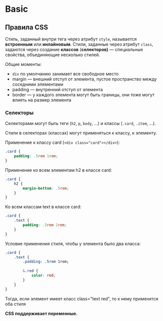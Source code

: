 # Basic

## Правила CSS

Стиль, заданный внутри тега через атрибут `style`, называется **встроенным** или **инлайновым**. Стили, заданные через атрибут `class`, задаются через создание **классов** (**селекторов)** — специальные свойства, объединяющие несколько стилей.

Общие моменты:

* `div` по умолчанию занимает все свободное место
* margin — внешний отступ от элемента, пустое пространство между соседними элементами
* padding — внутренний отступ от элемента
* border — у каждого элемента могут быть границы, они тоже могут влиять на размер элемента

### Селекторы

Селекторами могут быть теги (`h2`, `p`, `body`, ...) и классы (`.card`, `.item`, ...).

Стили в селекторах (классах) могут применяться к классу, к элементу.

Применение к классу card (`<div class="card"></div>`):

```css
.card {
    padding: .5rem 1rem;
}
```

Применение ко всем элементам h2 в классе card:

```css
.card {
    h2 {
        margin-bottom: .5rem;
    }
}
```

Ко всем классам text в классе card:

```css
.card {
    .text {
        padding: .5rem 1rem;
    }
}
```

Условие применения стиля, чтобы у элемента было два класса:

```css
.card {
    .text {
        .padding: .5rem 1rem;
        
        &.red {
            color: red;
        }
    }
}
```

Тогда, если элемент имеет класс class="text red", то к нему применятся оба стиля

**CSS поддерживает переменные.**
